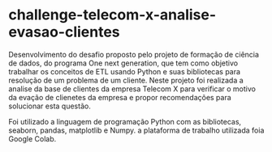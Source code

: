 # challenge-telecom-x-analise-evasao-clientes
Desenvolvimento do desafio proposto pelo projeto de formação de ciência de dados, do programa One next generation, que tem como objetivo trabalhar os conceitos de ETL usando Python e suas bibliotecas para resolução de um problema de um cliente.
Neste projeto foi realizada a analise da base de clientes da empresa Telecom X para verificar o motivo da evação de clienetes da empresa e propor recomendações para solucionar esta questão.

Foi utilizado a linguagem de programação Python com as bibliotecas, seaborn, pandas, matplotlib e Numpy. a plataforma de trabalho utilizada foia Google Colab.
